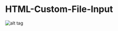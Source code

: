 # HTML-Custom-File-Input

![alt tag](https://github.com/TGihan/HTML-Custom-File-Input/blob/master/screenshot.PNG?raw=true)
